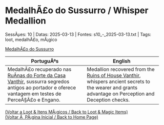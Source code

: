 ﻿
# MedalhÃ£o do Sussurro / Whisper Medallion

SessÃµes: 10 | Datas: 2025-03-13 | Fontes: s10_-_2025-03-13.txt | Tags: loot, medalhÃ£o, mÃ¡gico

[MedalhÃ£o do Sussurro](medalhao_do_sussurro.png)

| PortuguÃªs | English |
|-----------|---------|
| MedalhÃ£o recuperado nas [RuÃ­nas do Forte da Casa Vanthir](ruinas_do_forte_da_casa_vanthir.md), sussurra segredos antigos ao portador e oferece vantagem em testes de PerceÃ§Ã£o e Engano. | Medallion recovered from the [Ruins of House Vanthir](ruinas_do_forte_da_casa_vanthir.md), whispers ancient secrets to the wearer and grants advantage on Perception and Deception checks. |

[(Voltar a Loot & Itens MÃ¡gicos / Back to Loot & Magic Items)](loot.md)  
[(Voltar Ã  PÃ¡gina Inicial / Back to Home Page)](../../home.md)


























